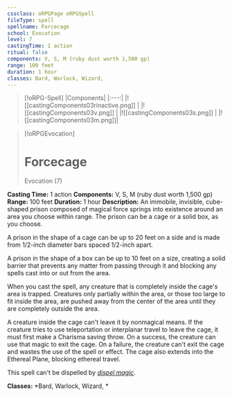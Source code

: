 ```yaml
---
cssclass: oRPGPage oRPGSpell
fileType: spell
spellname: Forcecage
school: Evocation
level: 7
castingTime: 1 action
ritual: false
components: V, S, M (ruby dust worth 1,500 gp)
range: 100 feet
duration: 1 hour
classes: Bard, Warlock, Wizard,
---
```

> [!oRPG-Spell]
> |Components|
> |:---:|
> |![[castingComponents03rinactive.png]] |
> |![[castingComponents03v.png]] |
> |![[castingComponents03s.png]] |
> |![[castingComponents03m.png]]|

> [!oRPGEvocation]
>#  Forcecage
> Evocation  (7)

**Casting Time:** 1 action
**Components:** V, S, M (ruby dust worth 1,500 gp)
**Range:** 100 feet
**Duration:**  1 hour
**Description:**
An immobile, invisible, cube-shaped prison composed of magical force springs into existence around an area you choose within range. The prison can be a cage or a solid box, as you choose.



 A prison in the shape of a cage can be up to 20 feet on a side and is made from 1/2-inch diameter bars spaced 1/2-inch apart.



 A prison in the shape of a box can be up to 10 feet on a size, creating a solid barrier that prevents any matter from passing through it and blocking any spells cast into or out from the area.



 When you cast the spell, any creature that is completely inside the cage's area is trapped. Creatures only partially within the area, or those too large to fit inside the area, are pushed away from the center of the area until they are completely outside the area.



 A creature inside the cage can't leave it by nonmagical means. If the creature tries to use teleportation or interplanar travel to leave the cage, it must first make a Charisma saving throw. On a success, the creature can use that magic to exit the cage. On a failure, the creature can't exit the cage and wastes the use of the spell or effect. The cage also extends into the Ethereal Plane, blocking ethereal travel.



 This spell can't be dispelled by _[dispel magic](../dispel-magic/ "dispel magic (lvl 3)")_.



**Classes:**  *Bard, Warlock, Wizard, *


